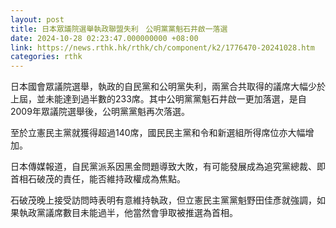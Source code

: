 ```yaml
---
layout: post
title: 日本眾議院選舉執政聯盟失利　公明黨黨魁石井啟一落選
date: 2024-10-28 02:23:47.000000000 +08:00
link: https://news.rthk.hk/rthk/ch/component/k2/1776470-20241028.htm
categories: rthk
---
```


日本國會眾議院選舉，執政的自民黨和公明黨失利，兩黨合共取得的議席大幅少於上屆，並未能達到過半數的233席。其中公明黨黨魁石井啟一更加落選，是自2009年眾議院選舉後，公明黨黨魁再次落選。

至於立憲民主黨就獲得超過140席，國民民主黨和令和新選組所得席位亦大幅增加。

日本傳媒報道，自民黨派系因黑金問題導致大敗，有可能發展成為追究黨總裁、即首相石破茂的責任，能否維持政權成為焦點。

石破茂晚上接受訪問時表明有意維持執政，但立憲民主黨黨魁野田佳彥就強調，如果執政黨議席數目未能過半，他當然會爭取被推選為首相。
